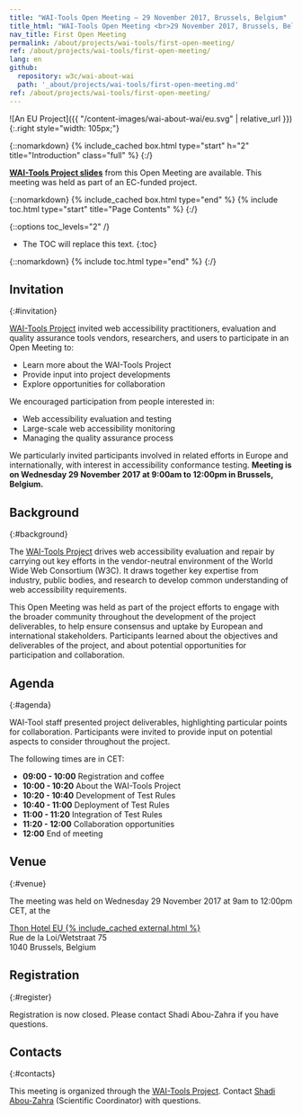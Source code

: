 ```yaml
---
title: "WAI-Tools Open Meeting — 29 November 2017, Brussels, Belgium"
title_html: "WAI-Tools Open Meeting <br>29 November 2017, Brussels, Belgium"
nav_title: First Open Meeting
permalink: /about/projects/wai-tools/first-open-meeting/
ref: /about/projects/wai-tools/first-open-meeting/
lang: en
github:
  repository: w3c/wai-about-wai
  path: '_about/projects/wai-tools/first-open-meeting.md'
ref: /about/projects/wai-tools/first-open-meeting/
---
```


![An EU Project]({{ "/content-images/wai-about-wai/eu.svg" | relative_url }}){:.right style="width: 105px;"}

{::nomarkdown}
{% include_cached box.html type="start" h="2" title="Introduction" class="full" %}
{:/}

**[WAI-Tools Project slides](https://www.w3.org/WAI/Tools/slides/WAI-Tools_Meeting1.pptx)** from this Open Meeting are available. This meeting was held as part of an EC-funded project.

{::nomarkdown}
{% include_cached box.html type="end" %}
{% include toc.html type="start" title="Page Contents" %}
{:/}

{::options toc_levels="2" /}

-   The TOC will replace this text.
{:toc}


{::nomarkdown}
{% include toc.html type="end" %}
{:/}

## Invitation
{:#invitation}

[WAI-Tools Project](/about/projects/wai-tools/) invited web accessibility practitioners, evaluation and quality assurance tools vendors, researchers, and users to participate in an Open Meeting to:

-   Learn more about the WAI-Tools Project
-   Provide input into project developments
-   Explore opportunities for collaboration

We encouraged participation from people interested in:

-   Web accessibility evaluation and testing
-   Large-scale web accessibility monitoring
-   Managing the quality assurance process

We particularly invited participants involved in related efforts in Europe and internationally, with interest in accessibility conformance testing. **Meeting is on Wednesday 29 November 2017 at 9:00am to 12:00pm in Brussels, Belgium.**

## Background
{:#background}

The [WAI-Tools Project](/about/projects/wai-tools/) drives web accessibility evaluation and repair by carrying out key efforts in the vendor-neutral environment of the World Wide Web Consortium (W3C). It draws together key expertise from industry, public bodies, and research to develop common understanding of web accessibility requirements.

This Open Meeting was held as part of the project efforts to engage with the broader community throughout the development of the project deliverables, to help ensure consensus and uptake by European and international stakeholders. Participants learned about the objectives and deliverables of the project, and about potential opportunities for participation and collaboration.

## Agenda
{:#agenda}

WAI-Tool staff presented project deliverables, highlighting particular points for collaboration. Participants were invited to provide input on potential aspects to consider throughout the project.

The following times are in CET:

-   **09:00 - 10:00** Registration and coffee
-   **10:00 - 10:20** About the WAI-Tools Project
-   **10:20 - 10:40** Development of Test Rules
-   **10:40 - 11:00** Deployment of Test Rules
-   **11:00 - 11:20** Integration of Test Rules
-   **11:20 - 12:00** Collaboration opportunities
-   **12:00** End of meeting

## Venue
{:#venue}

The meeting was held on Wednesday 29 November 2017 at 9am to 12:00pm CET, at the 

[Thon Hotel EU {% include_cached external.html %}](https://www.thonhotels.com/our-hotels/belgium/brussels/thon-hotel-eu/)<br>
Rue de la Loi/Wetstraat 75<br>
1040 Brussels, Belgium

## Registration
{:#register}

Registration is now closed. Please contact Shadi Abou-Zahra if you have questions.

## Contacts
{:#contacts}

This meeting is organized through the [WAI-Tools Project](/about/projects/wai-tools/). Contact [Shadi Abou-Zahra](http://www.w3.org/People/shadi/) (Scientific Coordinator) with questions.
